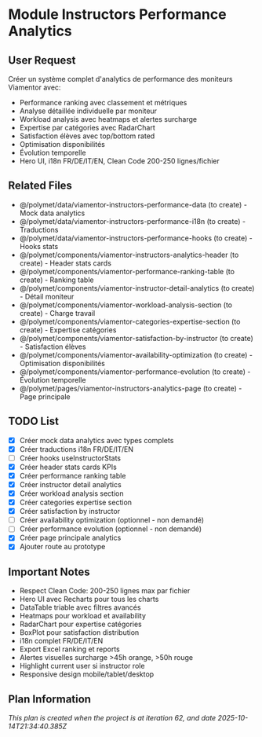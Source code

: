 # Module Instructors Performance Analytics

## User Request
Créer un système complet d'analytics de performance des moniteurs Viamentor avec:
- Performance ranking avec classement et métriques
- Analyse détaillée individuelle par moniteur
- Workload analysis avec heatmaps et alertes surcharge
- Expertise par catégories avec RadarChart
- Satisfaction élèves avec top/bottom rated
- Optimisation disponibilités
- Évolution temporelle
- Hero UI, i18n FR/DE/IT/EN, Clean Code 200-250 lignes/fichier

## Related Files
- @/polymet/data/viamentor-instructors-performance-data (to create) - Mock data analytics
- @/polymet/data/viamentor-instructors-performance-i18n (to create) - Traductions
- @/polymet/data/viamentor-instructors-performance-hooks (to create) - Hooks stats
- @/polymet/components/viamentor-instructors-analytics-header (to create) - Header stats cards
- @/polymet/components/viamentor-performance-ranking-table (to create) - Ranking table
- @/polymet/components/viamentor-instructor-detail-analytics (to create) - Détail moniteur
- @/polymet/components/viamentor-workload-analysis-section (to create) - Charge travail
- @/polymet/components/viamentor-categories-expertise-section (to create) - Expertise catégories
- @/polymet/components/viamentor-satisfaction-by-instructor (to create) - Satisfaction élèves
- @/polymet/components/viamentor-availability-optimization (to create) - Optimisation disponibilités
- @/polymet/components/viamentor-performance-evolution (to create) - Évolution temporelle
- @/polymet/pages/viamentor-instructors-analytics-page (to create) - Page principale

## TODO List
- [x] Créer mock data analytics avec types complets
- [x] Créer traductions i18n FR/DE/IT/EN
- [ ] Créer hooks useInstructorStats
- [x] Créer header stats cards KPIs
- [x] Créer performance ranking table
- [x] Créer instructor detail analytics
- [x] Créer workload analysis section
- [x] Créer categories expertise section
- [x] Créer satisfaction by instructor
- [ ] Créer availability optimization (optionnel - non demandé)
- [ ] Créer performance evolution (optionnel - non demandé)
- [x] Créer page principale analytics
- [x] Ajouter route au prototype

## Important Notes
- Respect Clean Code: 200-250 lignes max par fichier
- Hero UI avec Recharts pour tous les charts
- DataTable triable avec filtres avancés
- Heatmaps pour workload et availability
- RadarChart pour expertise catégories
- BoxPlot pour satisfaction distribution
- i18n complet FR/DE/IT/EN
- Export Excel ranking et reports
- Alertes visuelles surcharge >45h orange, >50h rouge
- Highlight current user si instructor role
- Responsive design mobile/tablet/desktop

  
## Plan Information
*This plan is created when the project is at iteration 62, and date 2025-10-14T21:34:40.385Z*
